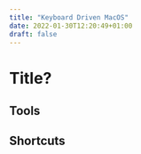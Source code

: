 ```yaml
---
title: "Keyboard Driven MacOS"
date: 2022-01-30T12:20:49+01:00
draft: false
---
```


# Title?

## Tools

## Shortcuts

